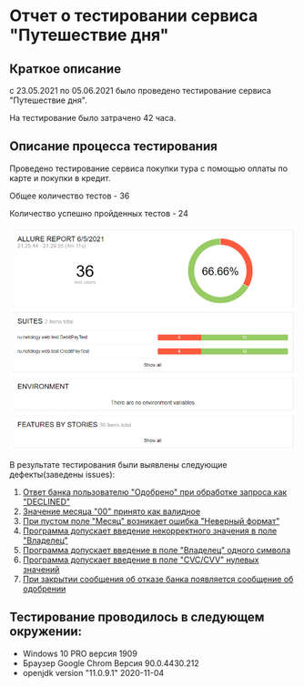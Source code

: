# **Отчет о тестировании сервиса "Путешествие дня"**

## **Краткое описание**
c 23.05.2021 по 05.06.2021 было проведено тестирование сервиса "Путешествие дня".

На тестирование было затрачено 42 часа.

## **Описание процесса тестирования**

Проведено тестирование сервиса покупки тура с помощью оплаты по карте и покупки в кредит. 

Общее количество тестов - 36

Количество успешно пройденных тестов - 24

![](https://github.com/Yuliyarubtsova/Diplom/blob/master/DiplomDocuments/report1.png)

В результате тестирования были выявлены следующие дефекты(заведены issues):
1. [Ответ банка пользователю "Одобрено" при обработке запроса как "DECLINED"](https://github.com/Yuliyarubtsova/Diplom/issues/1)
1. [Значение месяца "00" принято как валидное](https://github.com/Yuliyarubtsova/Diplom/issues/2)
1. [При пустом поле "Месяц" возникает ошибка "Неверный формат"](https://github.com/Yuliyarubtsova/Diplom/issues/3)
1. [Программа допускает введение некорректного значения в поле "Владелец"](https://github.com/Yuliyarubtsova/Diplom/issues/4)
1. [Программа допускает введение в поле "Владелец" одного символа](https://github.com/Yuliyarubtsova/Diplom/issues/5)
1. [Программа допускает введение в поле "CVC/CVV" нулевых значений](https://github.com/Yuliyarubtsova/Diplom/issues/6)
1. [При закрытии сообщения об отказе банка появляется сообщение об одобрении](https://github.com/Yuliyarubtsova/Diplom/issues/7)


## **Тестирование проводилось в следующем окружении:**
* Windows 10 PRO версия 1909
* Браузер Google Chrom Версия 90.0.4430.212
* openjdk version "11.0.9.1" 2020-11-04